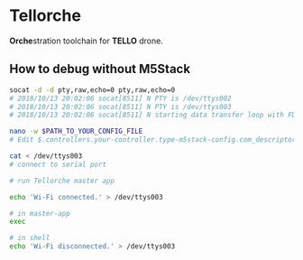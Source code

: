 # Tellorche

**Orche**stration toolchain for **TELLO** drone.

## How to debug **without M5Stack**

```sh
socat -d -d pty,raw,echo=0 pty,raw,echo=0
# 2018/10/13 20:02:06 socat[8511] N PTY is /dev/ttys002
# 2018/10/13 20:02:06 socat[8511] N PTY is /dev/ttys003
# 2018/10/13 20:02:06 socat[8511] N starting data transfer loop with FDs [5,5] and [7,7]

nano -w $PATH_TO_YOUR_CONFIG_FILE
# Edit $.controllers.your-controller.type-m5stack-config.com_descriptor = ${socat tty (e.g. /dev/ttys002)}

cat < /dev/ttys003
# connect to serial port

# run Tellorche master app

echo 'Wi-Fi connected.' > /dev/ttys003

# in master-app
exec

# in shell
echo 'Wi-Fi disconnected.' > /dev/ttys003
```
